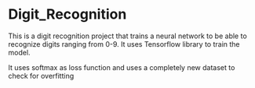 # Digit_Recognition
This is a digit recognition project that trains a neural network to be able to recognize digits ranging from 0-9. It uses Tensorflow library to train the model.

It uses softmax as loss function and  uses a completely new dataset to check for overfitting
